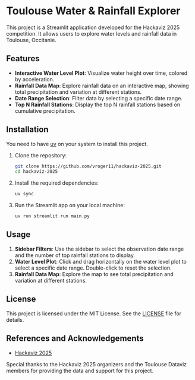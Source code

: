 # Toulouse Water & Rainfall Explorer

This project is a Streamlit application developed for the Hackaviz 2025 competition. It allows users to explore water levels and rainfall data in Toulouse, Occitanie.

## Features

- **Interactive Water Level Plot**: Visualize water height over time, colored by acceleration.
- **Rainfall Data Map**: Explore rainfall data on an interactive map, showing total precipitation and variation at different stations.
- **Date Range Selection**: Filter data by selecting a specific date range.
- **Top N Rainfall Stations**: Display the top N rainfall stations based on cumulative precipitation.

## Installation

You need to have [uv](https://docs.astral.sh/uv/) on your system to install this project.

1. Clone the repository:
    ```sh
    git clone https://github.com/vroger11/hackaviz-2025.git
    cd hackaviz-2025
    ```

2. Install the required dependencies:
    ```sh
    uv sync
    ```

3. Run the Streamlit app on your local machine:
    ```sh
    uv run streamlit run main.py
    ```

## Usage

1. **Sidebar Filters**: Use the sidebar to select the observation date range and the number of top rainfall stations to display.
2. **Water Level Plot**: Click and drag horizontally on the water level plot to select a specific date range. Double-click to reset the selection.
3. **Rainfall Data Map**: Explore the map to see total precipitation and variation at different stations.


## License

This project is licensed under the MIT License. See the [LICENSE](LICENSE) file for details.

## References and Acknowledgements

- [Hackaviz 2025](https://github.com/Toulouse-Dataviz/hackaviz-2025)

Special thanks to the Hackaviz 2025 organizers and the Toulouse Dataviz members for providing the data and support for this project.
